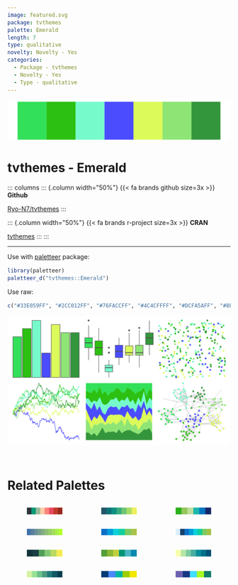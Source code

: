 ```yaml
---
image: featured.svg
package: tvthemes
palette: Emerald
length: 7
type: qualitative
novelty: Novelty - Yes
categories:
  - Package - tvthemes
  - Novelty - Yes
  - Type - qualitative
---
```


![](featured.svg)

# tvthemes - Emerald 

::: columns
::: {.column width="50%"}
{{< fa brands github size=3x >}}
**Github**

[Ryo-N7/tvthemes](https://github.com/Ryo-N7/tvthemes)
:::

::: {.column width="50%"}
{{< fa brands r-project size=3x >}}
**CRAN**

[tvthemes](https://CRAN.R-project.org/package=tvthemes)
:::
:::

<hr> 

Use with [paletteer](https://emilhvitfeldt.github.io/paletteer/) package:

```r
library(paletteer)
paletteer_d("tvthemes::Emerald")
```

Use raw:

```r
c("#33E059FF", "#2CC012FF", "#76FACCFF", "#4C4CFFFF", "#DCFA5AFF", "#8EE575FF", "#34963CFF")
``` 

![](examples.png) 

<br>

# Related Palettes

<div class="list" style="display: grid; grid-template-columns: auto auto auto;"> <figure class="figure">
<a href="../../awtools/a_palette/"> <img src="../../awtools/a_palette/featured.svg" style="width: 100%;" class="figure-img"></a>
</figure> <figure class="figure">
<a href="../../rcartocolor/ag_GrnYl/"> <img src="../../rcartocolor/ag_GrnYl/featured.svg" style="width: 100%;" class="figure-img"></a>
</figure> <figure class="figure">
<a href="../../LaCroixColoR/Lime/"> <img src="../../LaCroixColoR/Lime/featured.svg" style="width: 100%;" class="figure-img"></a>
</figure> <figure class="figure">
<a href="../../jcolors/pal10/"> <img src="../../jcolors/pal10/featured.svg" style="width: 100%;" class="figure-img"></a>
</figure> <figure class="figure">
<a href="../../ggthemes/excel_Blue/"> <img src="../../ggthemes/excel_Blue/featured.svg" style="width: 100%;" class="figure-img"></a>
</figure> <figure class="figure">
<a href="../../Redmonder/qMSOBu/"> <img src="../../Redmonder/qMSOBu/featured.svg" style="width: 100%;" class="figure-img"></a>
</figure> <figure class="figure">
<a href="../../beyonce/X22/"> <img src="../../beyonce/X22/featured.svg" style="width: 100%;" class="figure-img"></a>
</figure> <figure class="figure">
<a href="../../ggthemes/excel_Green/"> <img src="../../ggthemes/excel_Green/featured.svg" style="width: 100%;" class="figure-img"></a>
</figure> <figure class="figure">
<a href="../../rcartocolor/BluYl/"> <img src="../../rcartocolor/BluYl/featured.svg" style="width: 100%;" class="figure-img"></a>
</figure> <figure class="figure">
<a href="../../rcartocolor/Emrld/"> <img src="../../rcartocolor/Emrld/featured.svg" style="width: 100%;" class="figure-img"></a>
</figure> <figure class="figure">
<a href="../../fishualize/Coryphaena_hippurus/"> <img src="../../fishualize/Coryphaena_hippurus/featured.svg" style="width: 100%;" class="figure-img"></a>
</figure> <figure class="figure">
<a href="../../fishualize/Gomphosus_varius/"> <img src="../../fishualize/Gomphosus_varius/featured.svg" style="width: 100%;" class="figure-img"></a>
</figure> 
</div>
